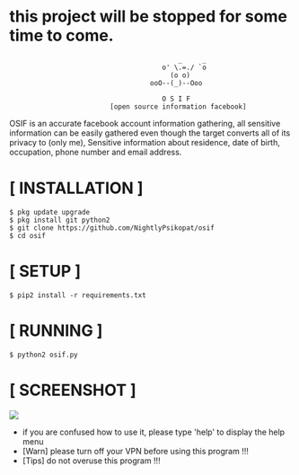 
# this project will be stopped for some time to come.

```
                                          _     _
                                      o' \.=./ `o
                                        (o o)          
                                   ooO--(_)--Ooo
                                       
                                      O S I F
                         [open source information facebook]
```
OSIF is an accurate facebook account information gathering,
all sensitive information can be easily gathered even though the target
converts all of its privacy to (only me),
Sensitive information about residence, date of birth,
occupation, phone number and email address.



# [ INSTALLATION ]
```
$ pkg update upgrade
$ pkg install git python2
$ git clone https://github.com/NightlyPsikopat/osif
$ cd osif
```

# [ SETUP ]
```
$ pip2 install -r requirements.txt

```
# [ RUNNING ]
```
$ python2 osif.py
```

# [ SCREENSHOT ]
<img src=".images/osif.png "/>

* if you are confused how to use it, please type 'help' to display the help menu
* [Warn] please turn off your VPN before using this program !!!
* [Tips] do not overuse this program !!!
